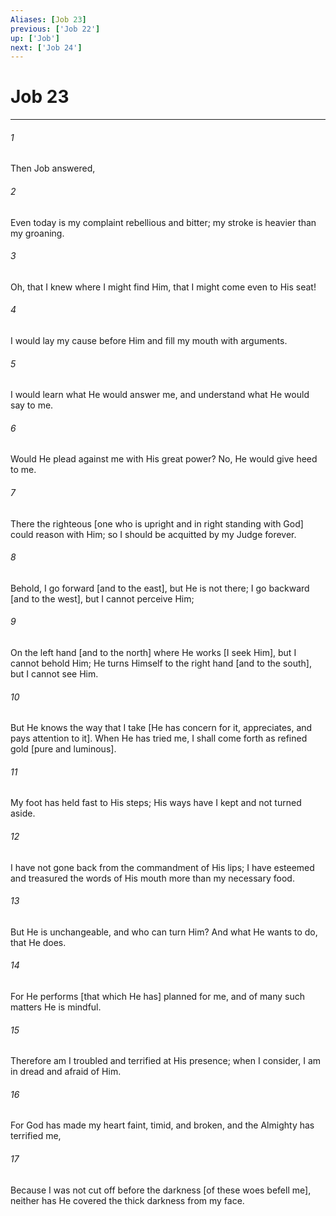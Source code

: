 ```yaml
---
Aliases: [Job 23]
previous: ['Job 22']
up: ['Job']
next: ['Job 24']
---
```

# Job 23

***


###### 1 


Then Job answered, 


###### 2 


Even today is my complaint rebellious and bitter; my stroke is heavier than my groaning. 


###### 3 


Oh, that I knew where I might find Him, that I might come even to His seat! 


###### 4 


I would lay my cause before Him and fill my mouth with arguments. 


###### 5 


I would learn what He would answer me, and understand what He would say to me. 


###### 6 


Would He plead against me with His great power? No, He would give heed to me. 


###### 7 


There the righteous [one who is upright and in right standing with God] could reason with Him; so I should be acquitted by my Judge forever. 


###### 8 


Behold, I go forward [and to the east], but He is not there; I go backward [and to the west], but I cannot perceive Him; 


###### 9 


On the left hand [and to the north] where He works [I seek Him], but I cannot behold Him; He turns Himself to the right hand [and to the south], but I cannot see Him. 


###### 10 


But He knows the way that I take [He has concern for it, appreciates, and pays attention to it]. When He has tried me, I shall come forth as refined gold [pure and luminous]. 


###### 11 


My foot has held fast to His steps; His ways have I kept and not turned aside. 


###### 12 


I have not gone back from the commandment of His lips; I have esteemed and treasured the words of His mouth more than my necessary food. 


###### 13 


But He is unchangeable, and who can turn Him? And what He wants to do, that He does. 


###### 14 


For He performs [that which He has] planned for me, and of many such matters He is mindful. 


###### 15 


Therefore am I troubled and terrified at His presence; when I consider, I am in dread and afraid of Him. 


###### 16 


For God has made my heart faint, timid, and broken, and the Almighty has terrified me, 


###### 17 


Because I was not cut off before the darkness [of these woes befell me], neither has He covered the thick darkness from my face.
